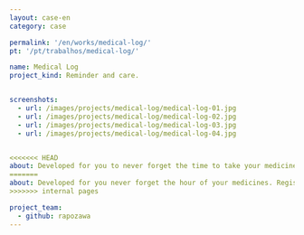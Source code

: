 ```yaml
---
layout: case-en
category: case

permalink: '/en/works/medical-log/'
pt: '/pt/trabalhos/medical-log/'

name: Medical Log
project_kind: Reminder and care.


screenshots:
  - url: /images/projects/medical-log/medical-log-01.jpg
  - url: /images/projects/medical-log/medical-log-02.jpg
  - url: /images/projects/medical-log/medical-log-03.jpg
  - url: /images/projects/medical-log/medical-log-04.jpg


<<<<<<< HEAD
about: Developed for you to never forget the time to take your medicines. Add your prescriptions into the app with the camera, and then archive them in a single place. The Medical log was developed for to you have at hand your prescriptions, medicine's info, doses and schedules. The app is designed to be clean and intuitive, making your daily life easier.
=======
about: Developed for you never forget the hour of your medicines. Register your recites in your cellphone. The Medical log was developed to you have your recipes in your hands, information on medications , doses and schedules. The app is designed to be clear and intuitive, making it even easier your daily life.
>>>>>>> internal pages

project_team:
  - github: rapozawa
---
```

